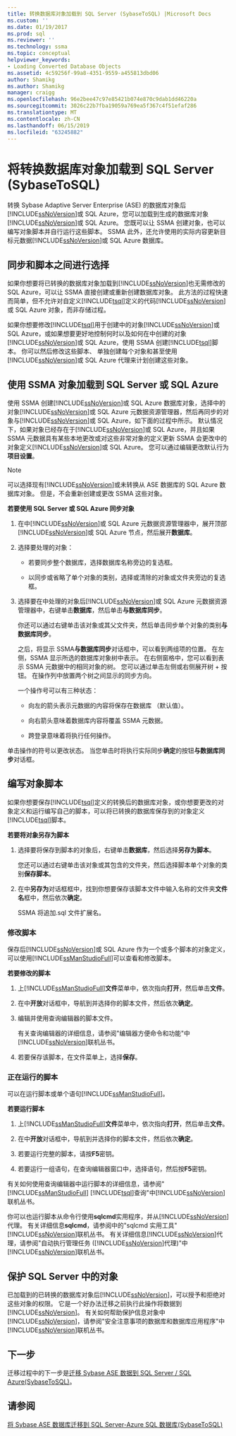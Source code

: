 ```yaml
---
title: 转换数据库对象加载到 SQL Server (SybaseToSQL) |Microsoft Docs
ms.custom: ''
ms.date: 01/19/2017
ms.prod: sql
ms.reviewer: ''
ms.technology: ssma
ms.topic: conceptual
helpviewer_keywords:
- Loading Converted Database Objects
ms.assetid: 4c59256f-99a8-4351-9559-a455813dbd06
author: Shamikg
ms.author: Shamikg
manager: craigg
ms.openlocfilehash: 96e2bee47c97e85421b074e870c9dab1dd46220a
ms.sourcegitcommit: 3026c22b7fba19059a769ea5f367c4f51efaf286
ms.translationtype: MT
ms.contentlocale: zh-CN
ms.lasthandoff: 06/15/2019
ms.locfileid: "63245882"
---
```

# <a name="loading-converted-database-objects-into-sql-server-sybasetosql"></a>将转换数据库对象加载到 SQL Server (SybaseToSQL)
转换 Sybase Adaptive Server Enterprise (ASE) 的数据库对象后[!INCLUDE[ssNoVersion](../../includes/ssnoversion-md.md)]或 SQL Azure，您可以加载到生成的数据库对象[!INCLUDE[ssNoVersion](../../includes/ssnoversion-md.md)]或 SQL Azure。 您既可以让 SSMA 创建对象，也可以编写对象脚本并自行运行这些脚本。 SSMA 此外，还允许使用的实际内容更新目标元数据[!INCLUDE[ssNoVersion](../../includes/ssnoversion-md.md)]或 SQL Azure 数据库。  
  
## <a name="choosing-between-synchronization-and-scripts"></a>同步和脚本之间进行选择  
如果你想要将已转换的数据库对象加载到[!INCLUDE[ssNoVersion](../../includes/ssnoversion-md.md)]也无需修改的 SQL Azure，可以让 SSMA 直接创建或重新创建数据库对象。 此方法的过程快速而简单，但不允许对自定义[!INCLUDE[tsql](../../includes/tsql-md.md)]定义的代码[!INCLUDE[ssNoVersion](../../includes/ssnoversion-md.md)]或 SQL Azure 对象，而非存储过程。  
  
如果你想要修改[!INCLUDE[tsql](../../includes/tsql-md.md)]用于创建中的对象[!INCLUDE[ssNoVersion](../../includes/ssnoversion-md.md)]或 SQL Azure，或如果想要更好地控制何时以及如何在中创建的对象[!INCLUDE[ssNoVersion](../../includes/ssnoversion-md.md)]或 SQL Azure，使用 SSMA 创建[!INCLUDE[tsql](../../includes/tsql-md.md)]脚本。 你可以然后修改这些脚本、 单独创建每个对象和甚至使用[!INCLUDE[ssNoVersion](../../includes/ssnoversion-md.md)]或 SQL Azure 代理来计划创建这些对象。  
  
## <a name="using-ssma-to-load-objects-into-sql-server-or-sql-azure"></a>使用 SSMA 对象加载到 SQL Server 或 SQL Azure  
使用 SSMA 创建[!INCLUDE[ssNoVersion](../../includes/ssnoversion-md.md)]或 SQL Azure 数据库对象，选择中的对象[!INCLUDE[ssNoVersion](../../includes/ssnoversion-md.md)]或 SQL Azure 元数据资源管理器，然后再同步的对象与[!INCLUDE[ssNoVersion](../../includes/ssnoversion-md.md)]或 SQL Azure，如下面的过程中所示。 默认情况下，如果对象已经存在于[!INCLUDE[ssNoVersion](../../includes/ssnoversion-md.md)]或 SQL Azure，并且如果 SSMA 元数据具有某些本地更改或对这些非常对象的定义更新 SSMA 会更改中的对象定义[!INCLUDE[ssNoVersion](../../includes/ssnoversion-md.md)]或 SQL Azure。 您可以通过编辑更改默认行为**项目设置**。  
  
> [!NOTE]  
> 可以选择现有[!INCLUDE[ssNoVersion](../../includes/ssnoversion-md.md)]或未转换从 ASE 数据库的 SQL Azure 数据库对象。 但是，不会重新创建或更改 SSMA 这些对象。  
  
**若要使用 SQL Server 或 SQL Azure 同步对象**  
  
1.  在中[!INCLUDE[ssNoVersion](../../includes/ssnoversion-md.md)]或 SQL Azure 元数据资源管理器中，展开顶部[!INCLUDE[ssNoVersion](../../includes/ssnoversion-md.md)]或 SQL Azure 节点，然后展开**数据库**。  
  
2.  选择要处理的对象：  
  
    -   若要同步整个数据库，选择数据库名称旁边的复选框。  
  
    -   以同步或省略了单个对象的类别，选择或清除的对象或文件夹旁边的复选框。  
  
3.  选择要在中处理的对象后[!INCLUDE[ssNoVersion](../../includes/ssnoversion-md.md)]或 SQL Azure 元数据资源管理器中，右键单击**数据库**，然后单击**与数据库同步**。  
  
    你还可以通过右键单击该对象或其父文件夹，然后单击同步单个对象的类别**与数据库同步**。  
  
    之后，将显示 SSMA**与数据库同步**对话框中，可以看到两组项的位置。 在左侧，SSMA 显示所选的数据库对象树中表示。 在右侧窗格中，您可以看到表示 SSMA 元数据中的相同对象的树。 您可以通过单击左侧或右侧展开树 + 按钮。 在操作列中放置两个树之间显示的同步方向。  
  
    一个操作号可以有三种状态：  
  
    -   向左的箭头表示元数据的内容将保存在数据库 （默认值）。  
  
    -   向右箭头意味着数据库内容将覆盖 SSMA 元数据。  
  
    -   跨登录意味着将执行任何操作。  
  
单击操作的符号以更改状态。 当您单击时将执行实际同步**确定**的按钮**与数据库同步**对话框。  
  
## <a name="scripting-objects"></a>编写对象脚本  
如果你想要保存[!INCLUDE[tsql](../../includes/tsql-md.md)]定义的转换后的数据库对象，或你想要更改的对象定义和运行编写自己的脚本，可以将已转换的数据库保存到的对象定义[!INCLUDE[tsql](../../includes/tsql-md.md)]脚本。  
  
**若要将对象另存为脚本**  
  
1.  选择要将保存到脚本的对象后，右键单击**数据库**，然后选择**另存为脚本**。  
  
    您还可以通过右键单击该对象或其包含的文件夹，然后选择脚本单个对象的类别**保存脚本**。  
  
2.  在中**另存为**对话框框中，找到你想要保存该脚本文件中输入名称的文件夹**文件名**框中，然后依次**确定**。  
  
    SSMA 将追加.sql 文件扩展名。  
  
### <a name="modifying-scripts"></a>修改脚本  
保存后[!INCLUDE[ssNoVersion](../../includes/ssnoversion-md.md)]或 SQL Azure 作为一个或多个脚本的对象定义，可以使用[!INCLUDE[ssManStudioFull](../../includes/ssmanstudiofull-md.md)]可以查看和修改脚本。  
  
**若要修改的脚本**  
  
1.  上[!INCLUDE[ssManStudioFull](../../includes/ssmanstudiofull-md.md)]**文件**菜单中，依次指向**打开**，然后单击**文件**。  
  
2.  在中**开放**对话框中，导航到并选择你的脚本文件，然后依次**确定**。  
  
3.  编辑并使用查询编辑器的脚本文件。  
  
    有关查询编辑器的详细信息，请参阅"编辑器方便命令和功能"中[!INCLUDE[ssNoVersion](../../includes/ssnoversion-md.md)]联机丛书。  
  
4.  若要保存该脚本，在文件菜单上，选择**保存**。  
  
### <a name="running-scripts"></a>正在运行的脚本  
可以在运行脚本或单个语句[!INCLUDE[ssManStudioFull](../../includes/ssmanstudiofull-md.md)]。  
  
**若要运行脚本**  
  
1.  上[!INCLUDE[ssManStudioFull](../../includes/ssmanstudiofull-md.md)]**文件**菜单中，依次指向**打开**，然后单击**文件**。  
  
2.  在中**开放**对话框中，导航到并选择你的脚本文件，然后依次**确定**。  
  
3.  若要运行完整的脚本，请按**F5**密钥。  
  
4.  若要运行一组语句，在查询编辑器窗口中，选择语句，然后按**F5**密钥。  
  
有关如何使用查询编辑器中运行脚本的详细信息，请参阅" [!INCLUDE[ssManStudioFull](../../includes/ssmanstudiofull-md.md)] [!INCLUDE[tsql](../../includes/tsql-md.md)]查询"中[!INCLUDE[ssNoVersion](../../includes/ssnoversion-md.md)]联机丛书。  
  
你可以也运行脚本从命令行使用**sqlcmd**实用程序，并从[!INCLUDE[ssNoVersion](../../includes/ssnoversion-md.md)]代理。 有关详细信息**sqlcmd**，请参阅中的"sqlcmd 实用工具"[!INCLUDE[ssNoVersion](../../includes/ssnoversion-md.md)]联机丛书。 有关详细信息[!INCLUDE[ssNoVersion](../../includes/ssnoversion-md.md)]代理，请参阅"自动执行管理任务 ([!INCLUDE[ssNoVersion](../../includes/ssnoversion-md.md)]代理)"中[!INCLUDE[ssNoVersion](../../includes/ssnoversion-md.md)]联机丛书。  
  
## <a name="securing-objects-in-sql-server"></a>保护 SQL Server 中的对象  
已加载到的已转换的数据库对象后[!INCLUDE[ssNoVersion](../../includes/ssnoversion-md.md)]，可以授予和拒绝对这些对象的权限。 它是一个好办法迁移之前执行此操作将数据到[!INCLUDE[ssNoVersion](../../includes/ssnoversion-md.md)]。 有关如何帮助保护信息对象中[!INCLUDE[ssNoVersion](../../includes/ssnoversion-md.md)]，请参阅"安全注意事项的数据库和数据库应用程序"中[!INCLUDE[ssNoVersion](../../includes/ssnoversion-md.md)]联机丛书。  
  
## <a name="next-step"></a>下一步  
迁移过程中的下一步是[迁移 Sybase ASE 数据到 SQL Server / SQL Azure(SybaseToSQL)](https://msdn.microsoft.com/54a39f5e-9250-4387-a3ae-eae47c799811)。  
  
## <a name="see-also"></a>请参阅  
[将 Sybase ASE 数据库迁移到 SQL Server-Azure SQL 数据库&#40;SybaseToSQL&#41;](../../ssma/sybase/migrating-sybase-ase-databases-to-sql-server-azure-sql-db-sybasetosql.md)  
  
